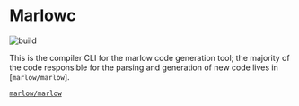 # Marlowc

![build](https://github.com/marlow/marlowc/workflows/build/badge.svg)

This is the compiler CLI for the marlow code generation tool; the majority of the code responsible for the parsing
and generation of new code lives in [`marlow/marlow`].

[`marlow/marlow`](https://github.com/marlow/marlow)
